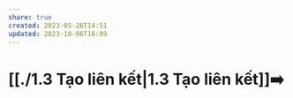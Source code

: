 ```yaml
---
share: true
created: 2023-05-26T14:51
updated: 2023-10-06T16:09
---
```

# [[./1.3 Tạo liên kết|1.3 Tạo liên kết]]➡️
